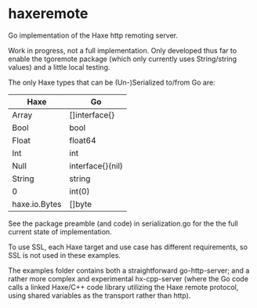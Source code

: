 # haxeremote
Go implementation of the Haxe http remoting server.

Work in progress, not a full implementation. Only developed thus far to enable the tgoremote package (which only currently uses String/string values) and a little local testing. 

The only Haxe types that can be (Un-)Serialized to/from Go are:

| Haxe           | Go               |
| -------------- | ---------------- |
| Array<Dynamic> | []interface{}    |
| Bool           | bool             |
| Float          | float64          |
| Int            | int              |
| Null           | interface{}(nil) |
| String         | string           |
| 0              | int(0)           |
| haxe.io.Bytes  | []byte           |

See the package preamble (and code) in serialization.go for the the full current state of implementation.

To use SSL, each Haxe target and use case has different requirements, so SSL is not used in these examples.  

The examples folder contains both a straightforward go-http-server; and a rather more complex and experimental hx-cpp-server (where the Go code calls a linked Haxe/C++ code library utilizing the Haxe remote protocol, using shared variables as the transport rather than http).
